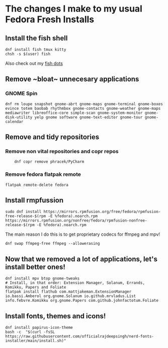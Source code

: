 # The changes I make to my usual Fedora Fresh Installs
## Install the fish shell
```fish
dnf install fish tmux kitty
chsh -s $(user) fish
```
Also check out my [fish dots](https://github.com/tiza-develops/fish-dots)
## Remove ~bloat~ unnecesary applications
### GNOME Spin
```fish
dnf rm loupe snapshot gnome-abrt gnome-maps gnome-terminal gnome-boxes evince totem baobab rhythmbox gnome-contacts gnome-weather gnome-maps mediawriter libreoffice-core simple-scan gnome-system-monitor gnome-disk-utility yelp gnome software gnome-text-editor gnome-tour gnome-calendar
```

## Remove and tidy repositories
### Remove non vital repositories and copr repos
```fish
    dnf copr remove phracek/PyCharm
```
### Remove fedora flatpak remote
```fish
flatpak remote-delete fedora
```
## Install rmpfussion
```fish
sudo dnf install https://mirrors.rpmfusion.org/free/fedora/rpmfusion-free-release-$(rpm -E %fedora).noarch.rpm https://mirrors.rpmfusion.org/nonfree/fedora/rpmfusion-nonfree-release-$(rpm -E %fedora).noarch.rpm
```
The main reason I do this is to get proprietary codecs for ffmpeg and mpv!
```fish
dnf swap ffmpeg-free ffmpeg --allowerasing
```
## Now that we removed a lot of applications, let's install better ones!
```fish
dnf install mpv btop gnome-tweaks
# Install, in that order: Extension Manager, Solanum, Errands, Komikku, Papers and Foliate
flatpak install flathub com.mattjakeman.ExtensionManager io.bassi.Amberol org.gnome.Solanum io.github.mrvladus.List info.febvre.Komikku org.gnome.Papers com.github.johnfactotum.Foliate
```

## Install fonts, themes and icons!
```fish
dnf install papirus-icon-theme
bash -c  "$(curl -fsSL https://raw.githubusercontent.com/officialrajdeepsingh/nerd-fonts-installer/main/install.sh)"
```
